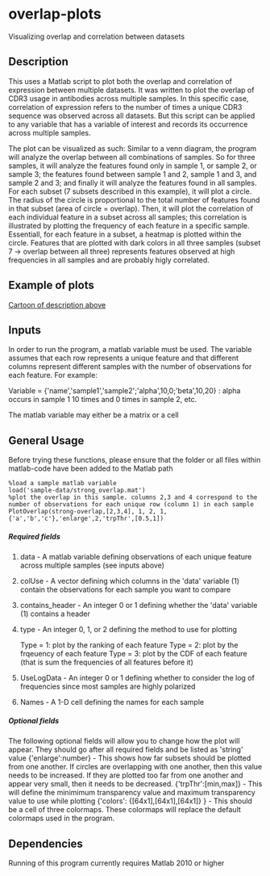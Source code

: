 # overlap-plots

Visualizing overlap and correlation between datasets

## Description

This uses a Matlab script to plot both the overlap and correlation of expression between multiple datasets. It was written to plot the overlap
of CDR3 usage in antibodies across multiple samples. In this specific case, correlation of expression refers to the number of times
a unique CDR3 sequence was observed across all datasets. But this script can be applied to any variable that has a variable of interest and 
records its occurrence across multiple samples. 

The plot can be visualized as such: Similar to a venn diagram, the program will analyze the overlap between all combinations of samples. 
So for three samples, it will analyze the features found only in sample 1, or sample 2, or sample 3; the features found between sample 1 and 2, 
sample 1 and 3, and sample 2 and 3; and finally it will analyze the features found in all samples. For each subset (7 subsets described in this example),
it will plot a circle. The radius of the circle is proportional to the total number of features found in that subset (area of circle = overlap).
Then, it will plot the correlation of each individual feature in a subset across all samples; this correlation is illustrated by plotting the frequency
of each feature in a specific sample. Essentiall, for each feature in a subset, a heatmap is plotted within the circle. Features that are plotted with 
dark colors in all three samples (subset 7 -> overlap between all three) represents features observed at high frequencies in all samples and are probably
higly correlated. 

## Example of plots 
[Cartoon of description above](example-plots/cartoon.png)

## Inputs

In order to run the program, a matlab variable must be used. The variable assumes that each row represents a unique feature and that different columns
represent different samples with the number of observations for each feature. For example:

Variable = {'name','sample1','sample2';'alpha',10,0;'beta',10,20} : alpha occurs in sample 1 10 times and 0 times in sample 2, etc. 

The matlab variable may either be a matrix or a cell


## General Usage

Before trying these functions, please ensure that the folder or all files within matlab-code have been added to the Matlab path

	%load a sample matlab variable 
	load('sample-data/strong_overlap.mat')
	%plot the overlap in this sample. columns 2,3 and 4 correspond to the number of observations for each unique row (column 1) in each sample
	PlotOverlap(strong-overlap,[2,3,4], 1, 2, 1, {'a','b','c'},'enlarge',2,'trpThr',[0.5,1])


##### Required fields

1) data - A matlab variable defining observations of each unique feature across multiple samples (see inputs above)

2) colUse - A vector defining which columns in the 'data' variable (1) contain the observations for each sample you want to compare

3) contains_header -  An integer 0 or 1 defining whether the 'data' variable (1) contains a header

4) type - An integer 0, 1, or 2 defining the method to use for plotting 

	Type = 1: plot by the ranking of each feature
	Type = 2: plot by the frqeuency of each feature 
	Type = 3: plot by the CDF of each feature (that is sum the frequencies of all features before it)
	
5) UseLogData - An integer 0 or 1 defining whether to consider the log of frequencies since most samples are highly polarized

6) Names - A 1-D cell defining the names for each sample 

##### Optional fields

The following optional fields will allow you to change how the plot will appear. They should go after all required fields and be listed as 'string' value 
{'enlarge':number} - This shows how far subsets should be plotted from one another. If circles are overlapping with one another, 
						 then this value needs to be increased. If they are plotted too far from one another and appear very small, then it needs to be decreased.
{'trpThr':[min,max]} - This will define the minimimum transparency value and maximum transparency value to use while plotting
{'colors': {[64x1],[64x1],[64x1]} } - This should be a cell of three colormaps. These colormaps will replace the default colormaps used in the program.

## Dependencies

Running of this program currently requires Matlab 2010 or higher

